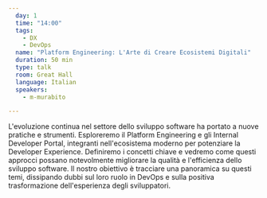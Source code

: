 ```yaml
---
  day: 1
  time: "14:00"
  tags:
    - DX
    - DevOps
  name: "Platform Engineering: L'Arte di Creare Ecosistemi Digitali"
  duration: 50 min
  type: talk
  room: Great Hall
  language: Italian
  speakers:
    - m-murabito

---
```


L'evoluzione continua nel settore dello sviluppo software ha portato a nuove pratiche e strumenti. Esploreremo il Platform Engineering e gli Internal Developer Portal, integranti nell'ecosistema moderno per potenziare la Developer Experience. Definiremo i concetti chiave e vedremo come questi approcci possano notevolmente migliorare la qualità e l'efficienza dello sviluppo software. Il nostro obiettivo è tracciare una panoramica su questi temi, dissipando dubbi sul loro ruolo in DevOps e sulla positiva trasformazione dell'esperienza degli sviluppatori.
